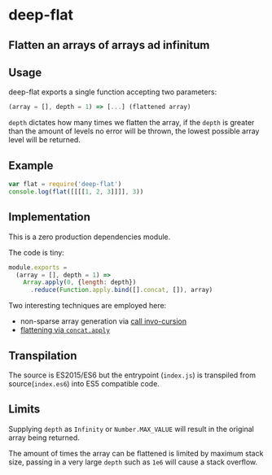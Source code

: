 # deep-flat

## Flatten an arrays of arrays ad infinitum

## Usage
deep-flat exports a single function accepting two parameters:

```js
(array = [], depth = 1) => [...] (flattened array)
```

`depth` dictates how many times we flatten the array,
if the `depth` is greater than the amount of levels no
error will be thrown, the lowest possible array level will
be returned. 

## Example

```js
var flat = require('deep-flat')
console.log(flat([[[[1, 2, 3]]]], 3))
```

## Implementation

This is a zero production dependencies module. 

The code is tiny: 

```js
module.exports =
  (array = [], depth = 1) => 
    Array.apply(0, {length: depth})
      .reduce(Function.apply.bind([].concat, []), array)
```

Two interesting techniques are employed here: 

* non-sparse array generation via [call invo-cursion][]
* [flattening via `concat.apply`][]


## Transpilation

The source is ES2015/ES6 but the entrypoint (`index.js`)
is transpiled from source(`index.es6`) into ES5 compatible
code.


## Limits

Supplying `depth` as `Infinity` or `Number.MAX_VALUE`
will result in the original array being returned.

The amount of times the array can be flattened is limited
by maximum stack size, passing in a very large `depth` such
as `1e6` will cause a stack overflow. 



[call invo-cursion]: https://gist.github.com/cowboy/4477847
[flattening via `concat.apply`]: http://stackoverflow.com/questions/10865025/merge-flatten-an-array-of-arrays-in-javascript

